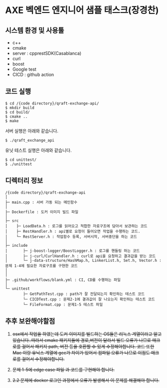 # AXE 벡엔드 엔지니어 샘플 태스크(장경찬)



## 시스템 환경 및 사용툴

- c++
- cmake
- server : cpprestSDK(Casablanca) 
- curl
- boost
- Google test
- CICD : github action 



## 코드 실행



```shell
$ cd /{code directory}/qraft-exchange-api/
$ mkdir build
$ cd build/
$ cmake ..
$ make 
```

서버 실행은 아래와 같습니다.

```shell
$ ./qraft_exchange_api
```

유닛 테스트 실행은 아래와 같습니다.

```shell
$ cd unittest/
$ ./unittest
```



## 디렉터리 정보

```shell
/{code directory}/qraft-exchange-api
│ 
├─ main.cpp : 서버 가동 되는 메인함수
│
├─ Dockerfile : 도커 이미지 빌드 파일
│
├─ src
│    ├─ LoadData.h : 로그를 읽어오고 적합한 자료구조에 담아서 보관하는 코드
│    ├─ RestHandler.h : api별로 요청이 들어오면 작업을 수행하는 코드.     
│    └─ RestServer.h : 작업함수 등록, 서버시작, 서버중단을 하는 코드
│     
├─ include
│       ├─ j-boost-logger/BoostLogger.h : 로그를 핸들링 하는 코드
│       ├─ j-curl/CurlHandler.h : curl로 api을 요청하고 결과값을 받는 코드
│       └─ j-data-structure/HashMap.h, LinkerList.h, Set.h, Vector.h : 문제 1-4에 필요한 자료구조를 구현한 코드 
│
│
├─ .github/workflows/blank.yml : CI, CD를 수행하는 파일
│
└─ unittest
        ├─ GetPathTest.cpp : path가 잘 전달되는지 확인하는 테스트 코드
        └─ CICDTest.cpp : 문제2-1에 결과값이 잘 나오는지 확인하는 테스트 코드
        └─ FileFormat.cpp : 문제1-5 테스트 파일
```



## 추후 보완해야할점

1. ~~osx에서 작업을 하였는데 도커 이미지를 빌드하는 OS들은 리눅스 계열이라고 알고있습니다..따라서 cmake 패키지들에 경로,버전이 달라서 빌드 오류가 나므로 매크로를 걸어서 패키지 path, 버전 등을 호환할 수 있게 수정해야합니다. 코드 또한 Mac 이랑 유닉스 계열에 gcc가 차이가 있어서 컴파일 오류가 나므로 이점도 매크로를 걸어서 수정해야합니다.~~  

   
   
2. ~~문제 1-5에 edge case 파일 과 코드를 구현해야 합니다.~~



3. ~~2.2 문제에 docker 로그인 과정에서 오류가 발생해서 이 문제를 해결해야 합니다.~~
